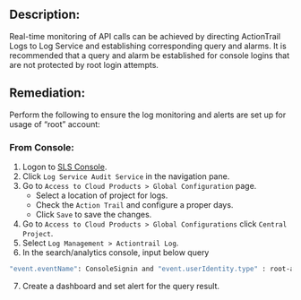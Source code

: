 ## Description:

Real-time monitoring of API calls can be achieved by directing ActionTrail Logs to Log Service and establishing corresponding query and alarms. It is recommended that a query and alarm be established for console logins that are not protected by root login attempts.

## Remediation:

Perform the following to ensure the log monitoring and alerts are set up for usage of “root” account:

### From Console:

1. Logon to [SLS Console](https://sls.console.aliyun.com/).
2. Click `Log Service Audit Service` in the navigation pane.
3. Go to `Access to Cloud Products > Global Configuration` page.
   - Select a location of project for logs.
   - Check the `Action Trail` and configure a proper days.
   - Click `Save` to save the changes.
4. Go to `Access to Cloud Products > Global Configurations` click `Central Project`.
5. Select `Log Management > Actiontrail Log`.
6. In the search/analytics console, input below query

```bash
"event.eventName": ConsoleSignin and "event.userIdentity.type" : root-account
```

7. Create a dashboard and set alert for the query result.